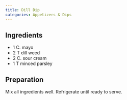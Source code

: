 ```yaml
---
title: Dill Dip
categories: Appetizers & Dips
---
```


## Ingredients

- 1 C. mayo
- 2 T dill weed
- 2 C. sour cream
- 1 T minced parsley

## Preparation

Mix all ingredients well.  Refrigerate until ready to serve.

